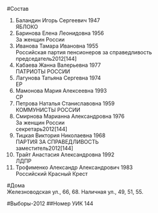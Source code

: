 #Состав
1. Баландин Игорь Сергеевич 1947   
    ЯБЛОКО
2. Баринова Елена Леонидовна 1956   
    За женщин России
3. Иванова Тамара Ивановна 1955   
    Российская партия пенсионеров за справедливость  
    председатель2012[144]  
4. Кабаева Жанна Валерьевна 1977   
    ПАТРИОТЫ РОССИИ
5. Лагунова Татьяна Сергевна 1974   
    ЕР
6. Мамонова Мария Алексеевна 1993   
    СР
7. Петрова Наталья Станиславовна 1959   
    КОММУНИСТЫ РОССИИ
8. Смирнова Марианна Александровна 1976   
    За женщин России  
    секретарь2012[144]  
9. Тицкая Виктория Николаевна 1968   
    ПАРТИЯ ЗА СПРАВЕДЛИВОСТЬ  
    заместитель2012[144]  
10. Трайт Анастасия Александровна 1992   
    ЛДПР
11. Трофименко Александр Александрович 1983   
    Российский Красный Крест

#Дома  
Железноводская ул.,      66, 68. Наличная ул.,      49, 51, 55.

#Выборы-2012
##Номер УИК
144
